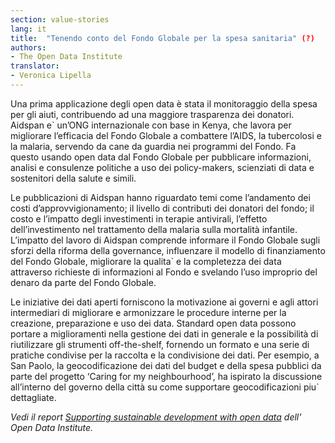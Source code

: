 ```yaml
---
section: value-stories
lang: it
title:  "Tenendo conto del Fondo Globale per la spesa sanitaria" (?)
authors:
- The Open Data Institute
translator:
- Veronica Lipella
---
```


Una prima applicazione degli open data è stata il monitoraggio della spesa per gli aiuti, contribuendo ad una maggiore trasparenza dei donatori. Aidspan e` un’ONG internazionale con base in Kenya, che lavora per migliorare l’efficacia del Fondo Globale a combattere l’AIDS, la tubercolosi e la malaria, servendo da cane da guardia nei programmi del Fondo. Fa questo usando open data dal Fondo Globale per pubblicare informazioni, analisi e consulenze politiche a uso dei policy-makers, scienziati di data e sostenitori della salute e simili.

Le pubblicazioni di Aidspan hanno riguardato temi come l’andamento dei costi d’approvvigionamento; il livello di contributi dei donatori del fondo; il costo e l’impatto degli investimenti in terapie antivirali, l’effetto dell’investimento nel trattamento della malaria sulla mortalità infantile. L’impatto del lavoro di Aidspan comprende informare il Fondo Globale sugli sforzi della riforma della governance, influenzare il modello di finanziamento del Fondo Globale, migliorare la qualita` e la completezza dei data attraverso richieste di informazioni al Fondo e svelando l’uso improprio del denaro da parte del Fondo Globale.

Le iniziative dei dati aperti forniscono la motivazione ai governi e agli attori intermediari di migliorare e armonizzare le procedure interne per la creazione, preparazione e uso dei data. Standard open data possono portare a miglioramenti nella gestione dei dati in generale e la possibilità di riutilizzare gli strumenti off-the-shelf, fornendo un formato e una serie di pratiche condivise per la raccolta e la condivisione dei dati. Per esempio, a San Paolo, la geocodificazione dei dati del budget e della spesa pubblici da parte del progetto ‘Caring for my neighbourhood’, ha ispirato la discussione all’interno del governo della città su come supportare geocodificazioni piu` dettagliate.

*Vedi il report [Supporting sustainable development with open data](http://theodi.org/supporting-sustainable-development-with-open-data) dell' Open Data Institute.*
